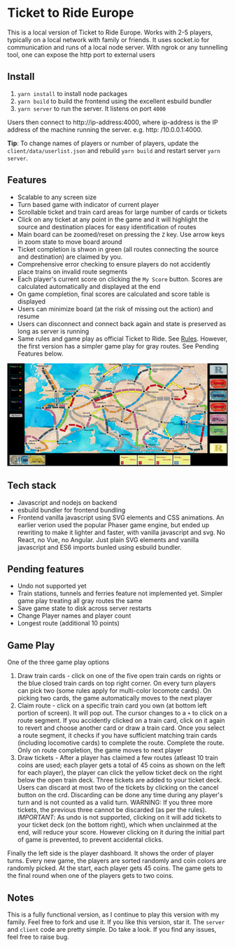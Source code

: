 # Ticket to Ride Europe
This is a local version of Ticket to Ride Europe. Works with 2-5 players, typically on a local network with family or friends. It uses socket.io for communication and runs of a local node server. With ngrok or any tunnelling tool, one can expose the http port to external users

## Install 
1. `yarn install` to install node packages
2. `yarn build` to build the frontend using the excellent esbuild bundler
3. `yarn server` to run the server. It listens on port `4000`

Users then connect to http://ip-address:4000, where ip-address is the IP address of the machine running the server. e.g. http: /10.0.0.1:4000.

**Tip**: To change names of players or number of players, update the `client/data/userlist.json` and rebuild `yarn build` and restart server `yarn server`.

## Features
* Scalable to any screen size
* Turn based game with indicator of current player
* Scrollable ticket and train card areas for large number of cards or tickets
* Click on any ticket at any point in the game and it will highlight the source and destination places for easy identification of routes
* Main board can be zoomed/reset on pressing the `Z` key. Use arrow keys in zoom state to move board around 
* Ticket completion is shwon in green (all routes connecting the source and destination) are claimed by you. 
* Comprehensive error checking to ensure players do not accidently place trains on invalid route segments 
* Each player's current score on clicking the `My Score` button. Scores are calculated automatically and displayed at the end
* On game completion, final scores are calculated and score table is displayed
* Users can minimize board (at the risk of missing out the action) and resume
* Users can disconnect and connect back again and state is preserved as long as server is running
* Same rules and game play as official Ticket to Ride. See [Rules](./Rules.pdf). However, the first version has a simpler game play for gray routes. See Pending Features below.


![Screenshot](./images/screenshot.jpg "Screenshot")

## Tech stack
* Javascript and nodejs on backend
* esbuild bundler for frontend bundling
* Frontend vanilla javascript using SVG elements and CSS animations. An earlier verion used the popular Phaser game engine, but ended up rewriting to make it lighter and faster, with vanilla javascript and svg. No React, no Vue, no Angular. Just plain SVG elements and vanilla javascript and ES6 imports bunled using esbuild bundler. 

## Pending features
* Undo not supported yet
* Train stations, tunnels and ferries feature not implemented yet. Simpler game play treating all gray routes the same
* Save game state to disk across server restarts
* Change Player names and player count 
* Longest route (additional 10 points) 

## Game Play
One of the three game play options
1. Draw train cards - click on one of the five open train cards on rights or the blue closed train cards on top right corner. On every turn players can pick two (some rules apply for multi-color locomote cards). On picking two cards, the game automatically moves to the next player
2. Claim route - click on a specific train card you own (at bottom left portion of screen). It will pop out. The cursor changes to a `+` to click on a route segment. If you accidently clicked on a train card, click on it again to revert and choose another card or draw a train card. Once you select a route segment, it checks if you have sufficient matching train cards (including locomotive cards) to complete the route. Complete the route. Only on route completion, the game moves to next player
3. Draw tickets - After a player has claimed a few routes (atleast 10 train coins are used; each player gets a total of 45 coins as shown on the left for each player), the player can click the yellow ticket deck on the right below the open train deck. Three tickets are added to your ticket deck. Users can discard at most two of the tickets by clicking on the cancel button on the crd. Discarding can be done any time during any player's turn and is not counted as a valid turn. WARNING: If you three more tickets, the previous three cannot be discarded (as per the rules). 
*IMPORTANT*: As undo is not supported, clicking on it will add tickets to your ticket deck (on the bottom right), which when unclainmed at the end, will reduce your score. However clicking on it during the initial part of game is prevented, to prevent accidental clicks. 

Finally the left side is the player dashboard. It shows the order of player turns. Every new game, the players are sorted randomly and coin colors are randomly picked. At the start, each player gets 45 coins. The game gets to the final round when one of the players gets to two coins. 

## Notes
This is a fully functional version, as I continue to play this version with my family. Feel free to fork and use it. If you like this version, star it. The `server` and `client` code are pretty simple. Do take a look. If you find any issues, feel free to raise bug. 
